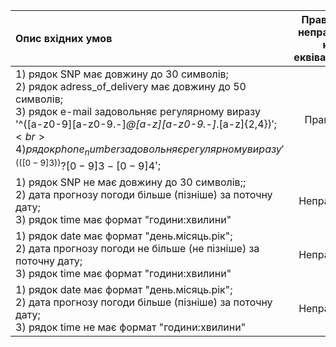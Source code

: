 |Опис вхідних умов|Правильний/неправильний <br> клас еквівалентності|Опис значень вхідних даних|
|:-|:-:|:-|
|1) рядок SNP має довжину до 30 символів; <br> 2) рядок adress_of_delivery має довжину до 50 символів; <br> 3) рядок e-mail задовольняє регулярному виразу '^([a-z0-9][a-z0-9.-]*@[a-z][a-z0-9.-]*.[a-z]{2,4})$'; <br> 4)рядок phone_number задовольняє регулярному виразу '^(([0-9]{3}))?[0-9]{3}-[0-9]{4}$';|Правильний|SNP=Свєташов Данило Володимирович (29 символів) <br>adress_of_delivery=Проспект Говорова 54 (21 символ) <br>e-mail=oodessa54@gmail.com <br>phone_number=0507476518|
|1) рядок SNP не має довжину до 30 символів;; <br> 2) дата прогнозу погоди більше (пізніше) за поточну дату; <br> 3) рядок time має формат "години:хвилини"|Неправильний|date = 15 березня 2023 <br>time = 16:45|
|1) рядок date має формат "день.місяць.рік"; <br> 2) дата прогнозу погоди не більше (не пізніше) за поточну дату; <br> 3) рядок time має формат "години:хвилини"|Неправильний|date = 24.10.2007 <br>time = 16:45|
|1) рядок date має формат "день.місяць.рік"; <br> 2) дата прогнозу погоди більше (пізніше) за поточну дату; <br> 3) рядок time не має формат "години:хвилини"|Неправильний|date = 15.03.2023 <br>time = 16 годин 45 хвилин|
